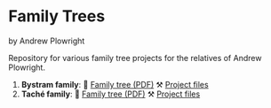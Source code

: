 Family Trees
======================================================================================================
by Andrew Plowright

Repository for various family tree projects for the relatives of Andrew Plowright.

1. **Bystram family**: 🌳 [Family tree (PDF)](families/bystram/bystram_family_tree.pdf?raw=1) ⚒ [Project files](families/bystram)
2. **Taché family**: 🌳 [Family tree (PDF)]() ⚒ [Project files](families/tache)
